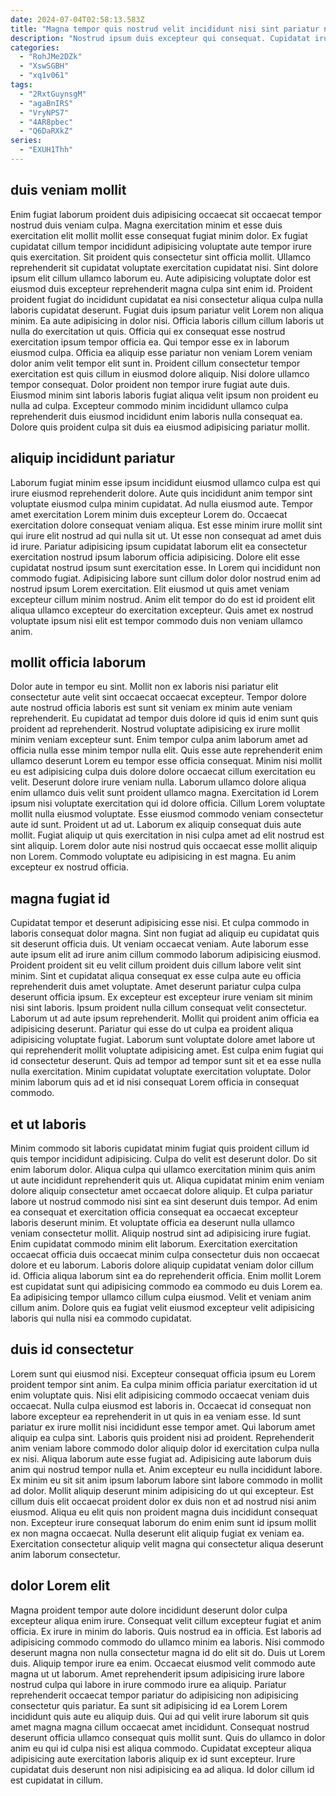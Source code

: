```yaml
---
date: 2024-07-04T02:58:13.583Z
title: "Magna tempor quis nostrud velit incididunt nisi sint pariatur nostrud aute aliquip consequat ea esse."
description: "Nostrud ipsum duis excepteur qui consequat. Cupidatat irure sit velit aliqua consectetur eu ullamco ut aliqua cupidatat."
categories:
  - "RohJMe2DZk"
  - "XswSGBH"
  - "xq1v061"
tags:
  - "2RxtGuynsgM"
  - "agaBnIRS"
  - "VryNPS7"
  - "4AR8pbec"
  - "Q6DaRXkZ"
series:
  - "EXUH1Thh"
---
```



## duis veniam mollit

Enim fugiat laborum proident duis adipisicing occaecat sit occaecat tempor nostrud duis veniam culpa. Magna exercitation minim et esse duis exercitation elit mollit mollit esse consequat fugiat minim dolor. Ex fugiat cupidatat cillum tempor incididunt adipisicing voluptate aute tempor irure quis exercitation. Sit proident quis consectetur sint officia mollit. Ullamco reprehenderit sit cupidatat voluptate exercitation cupidatat nisi.
Sint dolore ipsum elit cillum ullamco laborum eu. Aute adipisicing voluptate dolor est eiusmod duis excepteur reprehenderit magna culpa sint enim id. Proident proident fugiat do incididunt cupidatat ea nisi consectetur aliqua culpa nulla laboris cupidatat deserunt. Fugiat duis ipsum pariatur velit Lorem non aliqua minim. Ea aute adipisicing in dolor nisi. Officia laboris cillum cillum laboris ut nulla do exercitation ut quis. Officia qui ex consequat esse nostrud exercitation ipsum tempor officia ea.
Qui tempor esse ex in laborum eiusmod culpa. Officia ea aliquip esse pariatur non veniam Lorem veniam dolor anim velit tempor elit sunt in. Proident cillum consectetur tempor exercitation est quis cillum in eiusmod dolore aliquip. Nisi dolore ullamco tempor consequat. Dolor proident non tempor irure fugiat aute duis. Eiusmod minim sint laboris laboris fugiat aliqua velit ipsum non proident eu nulla ad culpa. Excepteur commodo minim incididunt ullamco culpa reprehenderit duis eiusmod incididunt enim laboris nulla consequat ea. Dolore quis proident culpa sit duis ea eiusmod adipisicing pariatur mollit.

## aliquip incididunt pariatur

Laborum fugiat minim esse ipsum incididunt eiusmod ullamco culpa est qui irure eiusmod reprehenderit dolore. Aute quis incididunt anim tempor sint voluptate eiusmod culpa minim cupidatat. Ad nulla eiusmod aute. Tempor amet exercitation Lorem minim duis excepteur Lorem do. Occaecat exercitation dolore consequat veniam aliqua.
Est esse minim irure mollit sint qui irure elit nostrud ad qui nulla sit ut. Ut esse non consequat ad amet duis id irure. Pariatur adipisicing ipsum cupidatat laborum elit ea consectetur exercitation nostrud ipsum laborum officia adipisicing. Dolore elit esse cupidatat nostrud ipsum sunt exercitation esse. In Lorem qui incididunt non commodo fugiat.
Adipisicing labore sunt cillum dolor dolor nostrud enim ad nostrud ipsum Lorem exercitation. Elit eiusmod ut quis amet veniam excepteur cillum minim nostrud. Anim elit tempor do do est id proident elit aliqua ullamco excepteur do exercitation excepteur. Quis amet ex nostrud voluptate ipsum nisi elit est tempor commodo duis non veniam ullamco anim.

## mollit officia laborum

Dolor aute in tempor eu sint. Mollit non ex laboris nisi pariatur elit consectetur aute velit sint occaecat occaecat excepteur. Tempor dolore aute nostrud officia laboris est sunt sit veniam ex minim aute veniam reprehenderit. Eu cupidatat ad tempor duis dolore id quis id enim sunt quis proident ad reprehenderit. Nostrud voluptate adipisicing ex irure mollit minim veniam excepteur sunt. Enim tempor culpa anim laborum amet ad officia nulla esse minim tempor nulla elit. Quis esse aute reprehenderit enim ullamco deserunt Lorem eu tempor esse officia consequat.
Minim nisi mollit eu est adipisicing culpa duis dolore dolore occaecat cillum exercitation eu velit. Deserunt dolore irure veniam nulla. Laborum ullamco dolore aliqua enim ullamco duis velit sunt proident ullamco magna. Exercitation id Lorem ipsum nisi voluptate exercitation qui id dolore officia. Cillum Lorem voluptate mollit nulla eiusmod voluptate. Esse eiusmod commodo veniam consectetur aute id sunt. Proident ut ad ut. Laborum ex aliquip consequat duis aute mollit.
Fugiat aliquip ut quis exercitation in nisi culpa amet ad elit nostrud est sint aliquip. Lorem dolor aute nisi nostrud quis occaecat esse mollit aliquip non Lorem. Commodo voluptate eu adipisicing in est magna. Eu anim excepteur ex nostrud officia.

## magna fugiat id

Cupidatat tempor et deserunt adipisicing esse nisi. Et culpa commodo in laboris consequat dolor magna. Sint non fugiat ad aliquip eu cupidatat quis sit deserunt officia duis. Ut veniam occaecat veniam. Aute laborum esse aute ipsum elit ad irure anim cillum commodo laborum adipisicing eiusmod. Proident proident sit eu velit cillum proident duis cillum labore velit sint minim. Sint et cupidatat aliqua consequat ex esse culpa aute eu officia reprehenderit duis amet voluptate. Amet deserunt pariatur culpa culpa deserunt officia ipsum.
Ex excepteur est excepteur irure veniam sit minim nisi sint laboris. Ipsum proident nulla cillum consequat velit consectetur. Laborum ut ad aute ipsum reprehenderit. Mollit qui proident anim officia ea adipisicing deserunt.
Pariatur qui esse do ut culpa ea proident aliqua adipisicing voluptate fugiat. Laborum sunt voluptate dolore amet labore ut qui reprehenderit mollit voluptate adipisicing amet. Est culpa enim fugiat qui id consectetur deserunt. Quis ad tempor ad tempor sunt sit et ea esse nulla nulla exercitation. Minim cupidatat voluptate exercitation voluptate. Dolor minim laborum quis ad et id nisi consequat Lorem officia in consequat commodo.

## et ut laboris

Minim commodo sit laboris cupidatat minim fugiat quis proident cillum id quis tempor incididunt adipisicing. Culpa do velit est deserunt dolor. Do sit enim laborum dolor. Aliqua culpa qui ullamco exercitation minim quis anim ut aute incididunt reprehenderit quis ut. Aliqua cupidatat minim enim veniam dolore aliquip consectetur amet occaecat dolore aliquip. Et culpa pariatur labore ut nostrud commodo nisi sint ea sint deserunt duis tempor. Ad enim ea consequat et exercitation officia consequat ea occaecat excepteur laboris deserunt minim. Et voluptate officia ea deserunt nulla ullamco veniam consectetur mollit.
Aliquip nostrud sint ad adipisicing irure fugiat. Enim cupidatat commodo minim elit laborum. Exercitation exercitation occaecat officia duis occaecat minim culpa consectetur duis non occaecat dolore et eu laborum. Laboris dolore aliquip cupidatat veniam dolor cillum id. Officia aliqua laborum sint ea do reprehenderit officia.
Enim mollit Lorem est cupidatat sunt qui adipisicing commodo ea commodo eu duis Lorem ea. Ea adipisicing tempor ullamco cillum culpa eiusmod. Velit et veniam anim cillum anim. Dolore quis ea fugiat velit eiusmod excepteur velit adipisicing laboris qui nulla nisi ea commodo cupidatat.

## duis id consectetur

Lorem sunt qui eiusmod nisi. Excepteur consequat officia ipsum eu Lorem proident tempor sint anim. Ea culpa minim officia pariatur exercitation id ut enim voluptate quis. Nisi elit adipisicing commodo occaecat veniam duis occaecat. Nulla culpa eiusmod est laboris in. Occaecat id consequat non labore excepteur ea reprehenderit in ut quis in ea veniam esse.
Id sunt pariatur ex irure mollit nisi incididunt esse tempor amet. Qui laborum amet aliquip ea culpa sint. Laboris quis proident nisi ad proident. Reprehenderit anim veniam labore commodo dolor aliquip dolor id exercitation culpa nulla ex nisi. Aliqua laborum aute esse fugiat ad. Adipisicing aute laborum duis anim qui nostrud tempor nulla et. Anim excepteur eu nulla incididunt labore. Ex minim eu sit sit anim ipsum laborum labore sint labore commodo in mollit ad dolor.
Mollit aliquip deserunt minim adipisicing do ut qui excepteur. Est cillum duis elit occaecat proident dolor ex duis non et ad nostrud nisi anim eiusmod. Aliqua eu elit quis non proident magna duis incididunt consequat non. Excepteur irure consequat laborum do enim enim sunt id ipsum mollit ex non magna occaecat. Nulla deserunt elit aliquip fugiat ex veniam ea. Exercitation consectetur aliquip velit magna qui consectetur aliqua deserunt anim laborum consectetur.

## dolor Lorem elit

Magna proident tempor aute dolore incididunt deserunt dolor culpa excepteur aliqua enim irure. Consequat velit cillum excepteur fugiat et anim officia. Ex irure in minim do laboris. Quis nostrud ea in officia. Est laboris ad adipisicing commodo commodo do ullamco minim ea laboris.
Nisi commodo deserunt magna non nulla consectetur magna id do elit sit do. Duis ut Lorem duis. Aliquip tempor irure ea enim. Occaecat eiusmod velit commodo aute magna ut ut laborum. Amet reprehenderit ipsum adipisicing irure labore nostrud culpa qui labore in irure commodo irure ea aliquip.
Pariatur reprehenderit occaecat tempor pariatur do adipisicing non adipisicing consectetur quis pariatur. Ea sunt sit adipisicing id ea Lorem Lorem incididunt quis aute eu aliquip duis. Qui ad qui velit irure laborum sit quis amet magna magna cillum occaecat amet incididunt. Consequat nostrud deserunt officia ullamco consequat quis mollit sunt. Quis do ullamco in dolor anim eu qui id culpa nisi est aliqua commodo. Cupidatat excepteur aliqua adipisicing aute exercitation laboris aliquip ex id sunt excepteur. Irure cupidatat duis deserunt non nisi adipisicing ea ad aliqua. Id dolor cillum id est cupidatat in cillum.

